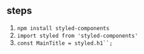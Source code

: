 ## steps

1. `npm install styled-components`
2. `import styled from 'styled-components'`
3. ` const MainTitle = styled.h1``; `
